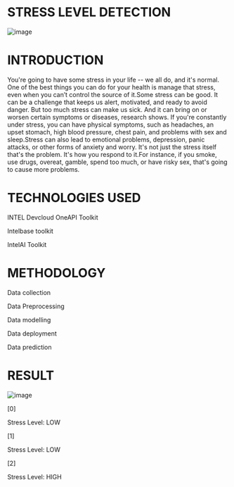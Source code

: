 # STRESS LEVEL DETECTION

![image](https://github.com/kaartikeyan/Stress_Level_Dection/assets/110711516/ec76449f-0809-43fb-92d6-09f7748fcf34)

# INTRODUCTION 
  You're going to have some stress in your life -- we all do, and it's normal. One of the best things you can do for your health is manage that stress, even when you can’t control the source of it.Some stress can be good. It can be a challenge that keeps us alert, motivated, and ready to avoid danger. But too much stress can make us sick. And it can bring on or worsen certain symptoms or diseases, research shows.
If you're constantly under stress, you can have physical symptoms, such as headaches, an upset stomach, high blood pressure, chest pain, and problems with sex and sleep.Stress can also lead to emotional problems, depression, panic attacks, or other forms of anxiety and worry.
It's not just the stress itself that's the problem. It's how you respond to it.For instance, if you smoke, use drugs, overeat, gamble, spend too much, or have risky sex, that's going to cause more problems.

# TECHNOLOGIES USED

INTEL Devcloud OneAPI Toolkit


Intelbase toolkit


IntelAI Toolkit

# METHODOLOGY

Data collection

Data Preprocessing

Data modelling

Data deployment

Data prediction

# RESULT

![image](https://github.com/kaartikeyan/Stress_Level_Dection/assets/110711516/fcc9edec-9382-4738-8f43-57d775db37a0)

[0]

Stress Level: LOW

[1]

Stress Level: LOW

[2]

Stress Level: HIGH


